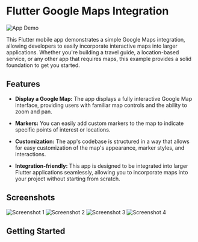 # Flutter Google Maps Integration

![App Demo](demo.gif)

This Flutter mobile app demonstrates a simple Google Maps integration, allowing developers to easily incorporate interactive maps into larger applications. Whether you're building a travel guide, a location-based service, or any other app that requires maps, this example provides a solid foundation to get you started.

## Features

- **Display a Google Map:** The app displays a fully interactive Google Map interface, providing users with familiar map controls and the ability to zoom and pan.

- **Markers:** You can easily add custom markers to the map to indicate specific points of interest or locations.

- **Customization:** The app's codebase is structured in a way that allows for easy customization of the map's appearance, marker styles, and interactions.

- **Integration-friendly:** This app is designed to be integrated into larger Flutter applications seamlessly, allowing you to incorporate maps into your project without starting from scratch.

## Screenshots

![Screenshot 1](screenshot1.png) ![Screenshot 2](screenshot2.png) ![Screenshot 3](screenshot3.png) ![Screenshot 4](screenshot4.png)

## Getting Started
